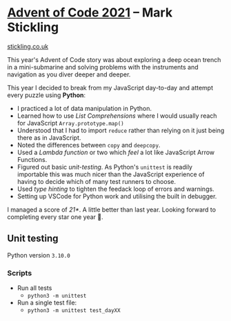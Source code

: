 # [Advent of Code 2021](https://adventofcode.com/2021) – Mark Stickling

[stickling.co.uk](https://stickling.co.uk/posts/advent-of-code-2021)

This year's Advent of Code story was about exploring a deep ocean trench in a mini-submarine and solving problems with the instruments and navigation as you diver deeper and deeper.

This year I decided to break from my JavaScript day-to-day and attempt every puzzle using **Python**:

 - I practiced a lot of data manipulation in Python.
 - Learned how to use *List Comprehensions* where I would usually reach for JavaScript `Array.prototype.map()`
 - Understood that I had to import `reduce` rather than relying on it just being there as in JavaScript.
 - Noted the differences between `copy` and `deepcopy`.
 - Used a *Lambda function* or two which <em>feel</em> a lot like JavaScript Arrow Functions.
 - Figured out basic *unit-testing*. As Python's `unittest` is readily importable this was much nicer than the JavaScript experience of having to decide which of many test runners to choose.
 - Used *type hinting* to tighten the feedack loop of errors and warnings.
 - Setting up VSCode for Python work and utilising the built in debugger.

I managed a score of *21\**. A little better than last year. Looking forward to completing every star one year 💪.

## Unit testing

Python version `3.10.0`

### Scripts

- Run all tests
  - `python3 -m unittest`
- Run a single test file:
  - `python3 -m unittest test_dayXX`
